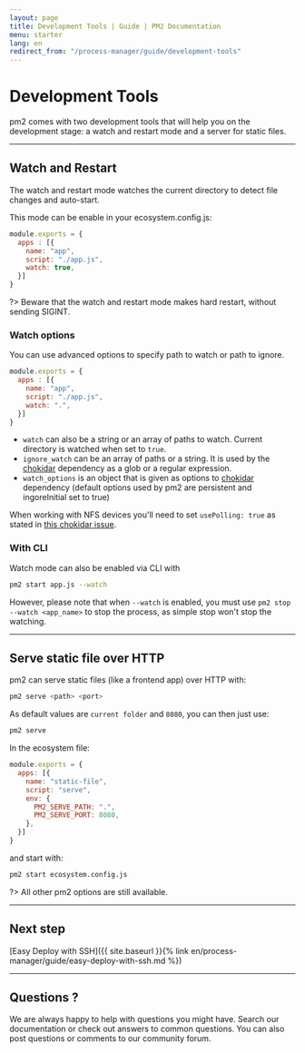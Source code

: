 ```yaml
---
layout: page
title: Development Tools | Guide | PM2 Documentation
menu: starter
lang: en
redirect_from: "/process-manager/guide/development-tools"
---
```


# Development Tools

pm2 comes with two development tools that will help you on the development stage: a watch and restart mode and a server for static files.

---

## Watch and Restart

The watch and restart mode watches the current directory to detect file changes and auto-start.

This mode can be enable in your ecosystem.config.js:

```javascript
module.exports = {
  apps : [{
    name: "app",
    script: "./app.js",
    watch: true,
  }]
}
```

?> Beware that the watch and restart mode makes hard restart, without sending SIGINT.

### Watch options

You can use advanced options to specify path to watch or path to ignore.

```javascript
module.exports = {
  apps : [{
    name: "app",
    script: "./app.js",
    watch: ".",
  }]
}
```

- `watch` can also be a string or an array of paths to watch. Current directory is watched when set to `true`.
- `ignore_watch` can be an array of paths or a string. It is used by the [chokidar](https://github.com/paulmillr/chokidar#path-filtering) dependency as a glob or a regular expression.
- `watch_options` is an object that is given as options to [chokidar](https://github.com/paulmillr/chokidar#api) dependency (default options used by pm2 are persistent and ingoreInitial set to true)

When working with NFS devices you'll need to set `usePolling: true` as stated in [this chokidar issue](https://github.com/paulmillr/chokidar/issues/242).

### With CLI

Watch mode can also be enabled via CLI with

```bash
pm2 start app.js --watch
```

However, please note that when `--watch` is enabled, you must use `pm2 stop --watch <app_name>` to stop the process, as simple stop won't stop the watching.

---

## Serve static file over HTTP

pm2 can serve static files (like a frontend app) over HTTP with:

```bash
pm2 serve <path> <port>
```

As default values are `current folder` and `8080`, you can then just use:

```bash
pm2 serve
```

In the ecosystem file:

```javascript
module.exports = {
  apps: [{
    name: "static-file",
    script: "serve",
    env: {
      PM2_SERVE_PATH: ".",
      PM2_SERVE_PORT: 8080,
    },
  }]
}
```

and start with:

```bash
pm2 start ecosystem.config.js
```

?> All other pm2 options are still available.

---

## Next step

[Easy Deploy with SSH]({{ site.baseurl }}{% link en/process-manager/guide/easy-deploy-with-ssh.md %})

---

## Questions ?

We are always happy to help with questions you might have. Search our documentation or check out answers to common questions. You can also post questions or comments to our community forum.
